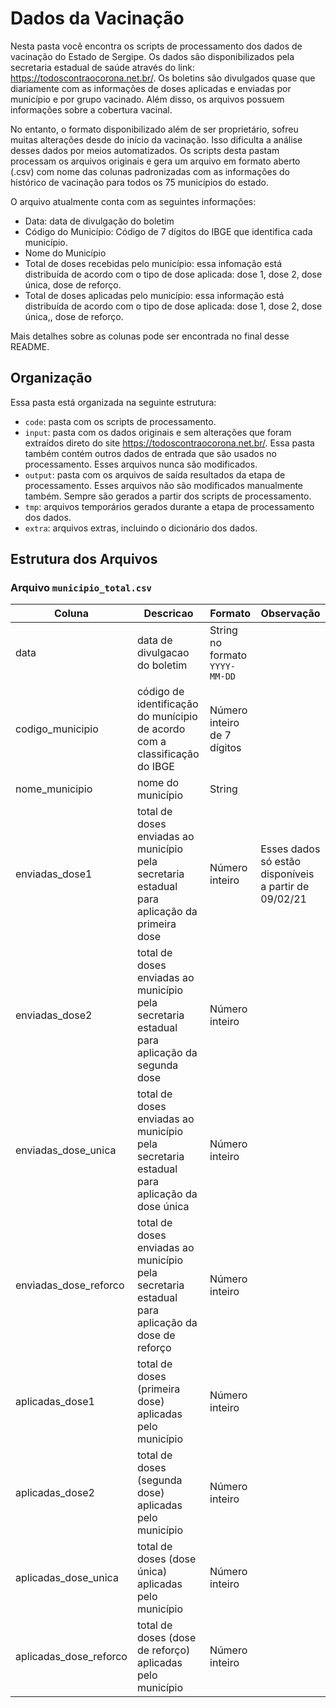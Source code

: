 # Dados da Vacinação

Nesta pasta você encontra os scripts de processamento dos dados de vacinação do Estado de Sergipe. Os dados são disponibilizados pela secretaria estadual de saúde através do link: https://todoscontraocorona.net.br/. Os boletins são divulgados quase que diariamente com as informações de doses aplicadas e enviadas por município e por grupo vacinado. Além disso, os arquivos possuem informações sobre a cobertura vacinal. 

No entanto, o formato disponibilizado além de ser proprietário, sofreu muitas alterações desde do início da vacinação. Isso dificulta a análise desses dados por meios automatizados. Os scripts desta pastam processam os arquivos originais e gera um arquivo em formato aberto (.csv) com nome das colunas padronizadas com as informações do histórico de vacinação para todos os 75 municípios do estado. 

O arquivo atualmente conta com as seguintes informações: 

* Data: data de divulgação do boletim
* Código do Município: Código de 7 dígitos do IBGE que identifica cada município.
* Nome do Município
* Total de doses recebidas pelo município: essa infomação está distribuída de acordo com o tipo de dose aplicada: dose 1, dose 2, dose única, dose de reforço.
* Total de doses aplicadas pelo município: essa informação está distribuída de acordo com o tipo de dose aplicada: dose 1, dose 2, dose única,, dose de reforço. 

Mais detalhes sobre as colunas pode ser encontrada no final desse README. 

## Organização 

Essa pasta está organizada na seguinte estrutura: 

* `code`: pasta com os scripts de processamento. 
* `input`: pasta com os dados originais e sem alterações que foram extraídos direto do site https://todoscontraocorona.net.br/. Essa pasta também contém outros dados de entrada que são usados no processamento. Esses arquivos nunca são modificados. 
* `output`: pasta com os arquivos de saída resultados da etapa de processamento. Esses arquivos não são modificados manualmente também. Sempre são gerados a partir dos scripts de processamento. 
* `tmp`: arquivos temporários gerados durante a etapa de processamento dos dados. 
* `extra`: arquivos extras, incluindo o dicionário dos dados.

## Estrutura dos Arquivos 

### Arquivo `municipio_total.csv`

| Coluna | Descricao | Formato | Observação |
| -------| --------- | ------- | ---------- |
| data | data de divulgacao do boletim | String no formato `YYYY-MM-DD` | |
| codigo_municipio | código de identificação do munícipio de acordo com a classificação do IBGE | Número inteiro de 7 dígitos | |
| nome_municipio | nome do município | String | |
| enviadas_dose1 | total de doses enviadas ao município pela secretaria estadual para aplicação da primeira dose | Número inteiro | Esses dados só estão disponíveis a partir de 09/02/21  |
| enviadas_dose2 | total de doses enviadas ao município pela secretaria estadual para aplicação da segunda dose | Número inteiro | |
| enviadas_dose_unica | total de doses enviadas ao município pela secretaria estadual para aplicação da dose única | Número inteiro | |
| enviadas_dose_reforco | total de doses enviadas ao município pela secretaria estadual para aplicação da dose de reforço | Número inteiro | |
| aplicadas_dose1 | total de doses (primeira dose) aplicadas pelo município | Número inteiro | |
| aplicadas_dose2 | total de doses (segunda dose) aplicadas pelo município | Número inteiro | |
| aplicadas_dose_unica | total de doses (dose única) aplicadas pelo município | Número inteiro | |
| aplicadas_dose_reforco | total de doses (dose de reforço) aplicadas pelo município | Número inteiro | |

